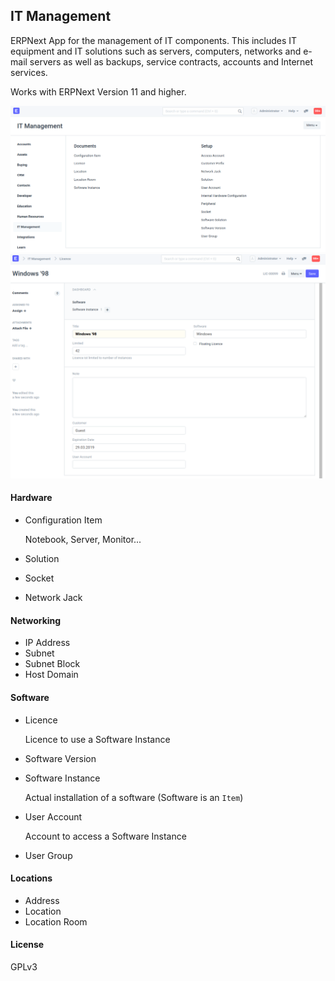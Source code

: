 ## IT Management

ERPNext App for the management of IT components. This includes IT equipment and IT solutions such as servers, computers, networks and e-mail servers as well as backups, service contracts, accounts and Internet services.

Works with ERPNext Version 11 and higher.

![Overview IT Management](img/overview.png)
![DocType Licence](img/licence.png)

#### Hardware

* Configuration Item

    Notebook, Server, Monitor...

* Solution
* Socket
* Network Jack

#### Networking

* IP Address
* Subnet
* Subnet Block
* Host Domain

#### Software

* Licence

    Licence to use a Software Instance

* Software Version
* Software Instance

    Actual installation of a software (Software is an `Item`)

* User Account

    Account to access a Software Instance

* User Group

#### Locations

* Address
* Location
* Location Room

#### License

GPLv3

